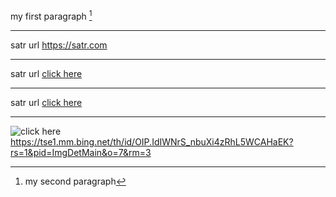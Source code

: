 my first paragraph [^1] 
 [^1]: my second paragraph
___
satr url https://satr.com
***
satr url [click here](https://satr.com)

----
satr url [click here](https://satr.com "منصة سطر")

---
![click here](https://tse1.mm.bing.net/th/id/OIP.IdIWNrS_nbuXi4zRhL5WCAHaEK?rs=1&pid=ImgDetMain&o=7&rm=3)
https://tse1.mm.bing.net/th/id/OIP.IdIWNrS_nbuXi4zRhL5WCAHaEK?rs=1&pid=ImgDetMain&o=7&rm=3

